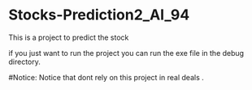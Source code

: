 # Stocks-Prediction2_AI_94
This is a project to predict the stock

if you just want to run the project you can run the exe file in the debug directory.

#Notice:
Notice that dont rely on this project in real deals .
